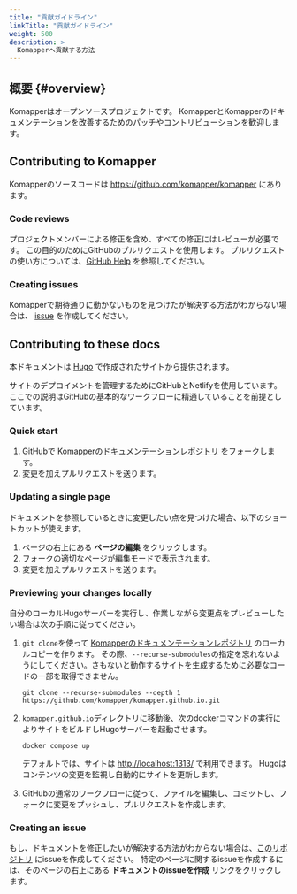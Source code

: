 ```yaml
---
title: "貢献ガイドライン"
linkTitle: "貢献ガイドライン"
weight: 500
description: >
  Komapperへ貢献する方法
---
```


## 概要 {#overview}

Komapperはオープンソースプロジェクトです。
KomapperとKomapperのドキュメンテーションを改善するためのパッチやコントリビューションを歓迎します。

## Contributing to Komapper

Komapperのソースコードは <https://github.com/komapper/komapper> にあります。

### Code reviews

プロジェクトメンバーによる修正を含め、すべての修正にはレビューが必要です。
この目的のためにGitHubのプルリクエストを使用します。
プルリクエストの使い方については、[GitHub Help](https://help.github.com/articles/about-pull-requests/) を参照してください。

### Creating issues

Komapperで期待通りに動かないものを見つけたが解決する方法がわからない場合は、
[issue](https://github.com/komapper/komapper/issues) を作成してください。

## Contributing to these docs

本ドキュメントは [Hugo](https://gohugo.io/) で作成されたサイトから提供されます。

サイトのデプロイメントを管理するためにGitHubとNetlifyを使用しています。
ここでの説明はGitHubの基本的なワークフローに精通していることを前提としています。

### Quick start

1. GitHubで [Komapperのドキュメンテーションレポジトリ](https://github.com/komapper/komapper.github.io) をフォークします。
1. 変更を加えプルリクエストを送ります。

### Updating a single page

ドキュメントを参照しているときに変更したい点を見つけた場合、以下のショートカットが使えます。

1. ページの右上にある **ページの編集** をクリックします。
2. フォークの適切なページが編集モードで表示されます。
3. 変更を加えプルリクエストを送ります。

### Previewing your changes locally

自分のローカルHugoサーバーを実行し、作業しながら変更点をプレビューしたい場合は次の手順に従ってください。

1. `git clone`を使って [Komapperのドキュメンテーションレポジトリ](https://github.com/komapper/komapper.github.io) のローカルコピーを作ります。
   その際、`--recurse-submodules`の指定を忘れないようにしてください。さもないと動作するサイトを生成するために必要なコードの一部を取得できません。

    ```
    git clone --recurse-submodules --depth 1 https://github.com/komapper/komapper.github.io.git
    ```

2. `komapper.github.io`ディレクトリに移動後、次のdockerコマンドの実行によりサイトをビルドしHugoサーバーを起動させます。

    ```
    docker compose up
    ```
    
    デフォルトでは、サイトは <http://localhost:1313/> で利用できます。
    Hugoはコンテンツの変更を監視し自動的にサイトを更新します。
   
3. GitHubの通常のワークフローに従って、ファイルを編集し、コミットし、フォークに変更をプッシュし、プルリクエストを作成します。

### Creating an issue

もし、ドキュメントを修正したいが解決する方法がわからない場合は、[このリポジトリ](https://github.com/komapper/komapper.github.io) にissueを作成してください。
特定のページに関するissueを作成するには、そのページの右上にある **ドキュメントのissueを作成** リンクをクリックします。
